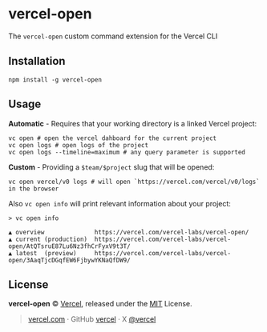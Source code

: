 # vercel-open

The `vercel-open` custom command extension for the Vercel CLI

## Installation

```
npm install -g vercel-open
```

## Usage

**Automatic** - Requires that your working directory is a linked Vercel project:

```
vc open # open the vercel dahboard for the current project
vc open logs # open logs of the project
vc open logs --timeline=maximum # any query parameter is supported
```

**Custom** - Providing a `$team/$project` slug that will be opened:

```
vc open vercel/v0 logs # will open `https://vercel.com/vercel/v0/logs` in the browser
```

Also `vc open info` will print relevant information about your project:

```
> vc open info

▲ overview              https://vercel.com/vercel-labs/vercel-open/
▲ current (production)  https://vercel.com/vercel-labs/vercel-open/AtQTsruE87Lu6Nz3fhCrFyxV9t3T/
▲ latest  (preview)     https://vercel.com/vercel-labs/vercel-open/3AaqTjcDGqfEW6FjbywYKNaQfDW9/
```

## License

**vercel-open** © [Vercel](https://vercel.com), released under the [MIT](https://github.com/vercel-labs/vercel-open/blob/master/LICENSE.md) License.<br>

> [vercel.com](https://vercel.com) · GitHub [vercel](https://github.com/vercel) · X [@vercel](https://x.com/vercel)
